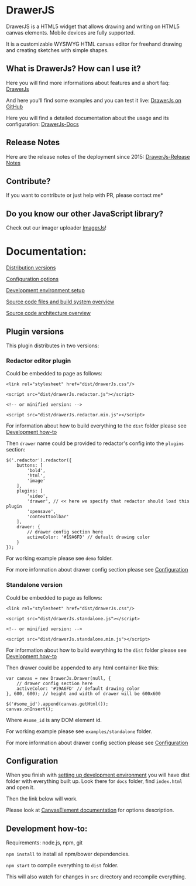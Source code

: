 # DrawerJS

DrawerJS is a HTML5 widget that allows drawing and writing on HTML5 canvas elements. Mobile devices are fully supported. 

It is a customizable WYSIWYG HTML canvas editor for freehand drawing and creating sketches with simple shapes.

## What is DrawerJs? How can I use it?

Here you will find more informations about features and a short faq: [DrawerJs](https://www.DrawerJs.com)

And here you'll find some examples and you can test it live: [DrawerJs on GitHub](https://carstenschaefer.github.io/DrawerJs/)

Here you will find a detailed documentation about the usage and its configuration: [DrawerJs-Docs](https://github.com/carstenschaefer/DrawerJs/wiki)

## Release Notes

Here are the release notes of the deployment since 2015: [DrawerJs-Release Notes](https://www.drawerjs.com/release-notes)

## Contribute?

If you want to contribute or just help with PR, please contact me*

## Do you know our other JavaScript library?

Check out our imager uploader [ImagerJs](https://www.imagerjs.com)!


# Documentation:

[Distribution versions](#plugin-versions)

[Configuration options](#configuration)

[Development environment setup](#development-how-to)

[Source code files and build system overview](./ARCHITECTURE-DIRECTORIES.md)

[Source code architecture overview](./ARCHITECTURE.md)

## Plugin versions

This plugin distributes in two versions:

### Redactor editor plugin

Could be embedded to page as follows:

    <link rel="stylesheet" href="dist/drawerJs.css"/>

    <script src="dist/drawerJs.redactor.js"></script>

    <!-- or minified version: -->

    <script src="dist/drawerJs.redactor.min.js"></script>

For information about how to build everything to the `dist` folder please see [Development how-to](#development-how-to)

Then `drawer` name could be provided to redactor's config into the `plugins` section:

    $('.redactor').redactor({
        buttons: [
            'bold',
            'html',
            'image'
        ],
        plugins: [
            'video',
            'drawer', // << here we specify that redactor should load this plugin
            'opensave',
            'contexttoolbar'
        ],
        drawer: {
            // drawer config section here
            activeColor: '#19A6FD' // default drawing color
        }
    });

For working example please see `demo` folder.

For more information about drawer config section please see [Configuration](#configuration)

### Standalone version

Could be embedded to page as follows:

    <link rel="stylesheet" href="dist/drawerJs.css"/>

    <script src="dist/drawerJs.standalone.js"></script>

    <!-- or minified version: -->

    <script src="dist/drawerJs.standalone.min.js"></script>

For information about how to build everything to the `dist` folder please see [Development how-to](#development-how-to)

Then drawer could be appended to any html container like this:

    var canvas = new DrawerJs.Drawer(null, {
        // drawer config section here
        activeColor: '#19A6FD' // default drawing color
    }, 600, 600); // height and width of drawer will be 600x600

    $('#some_id').append(canvas.getHtml());
    canvas.onInsert();

Where `#some_id` is any DOM element id.

For working example please see `examples/standalone` folder.

For more information about drawer config section please see [Configuration](#configuration)

## Configuration

When you finish with [setting up development environment](#development-how-to)
you will have dist folder with everything built up.
Look there for `docs` folder, find `index.html` and open it.

Then the link below will work.

Please look at [CanvasElement documentation](DrawerJs.CanvasElement.html) for options description.


##  Development how-to:

Requirements: node.js, npm, git

`npm install` to install all npm/bower dependencies.

`npm start` to compile everything to `dist` folder.

This will also watch for changes  in `src` directory and recompile everything.


 